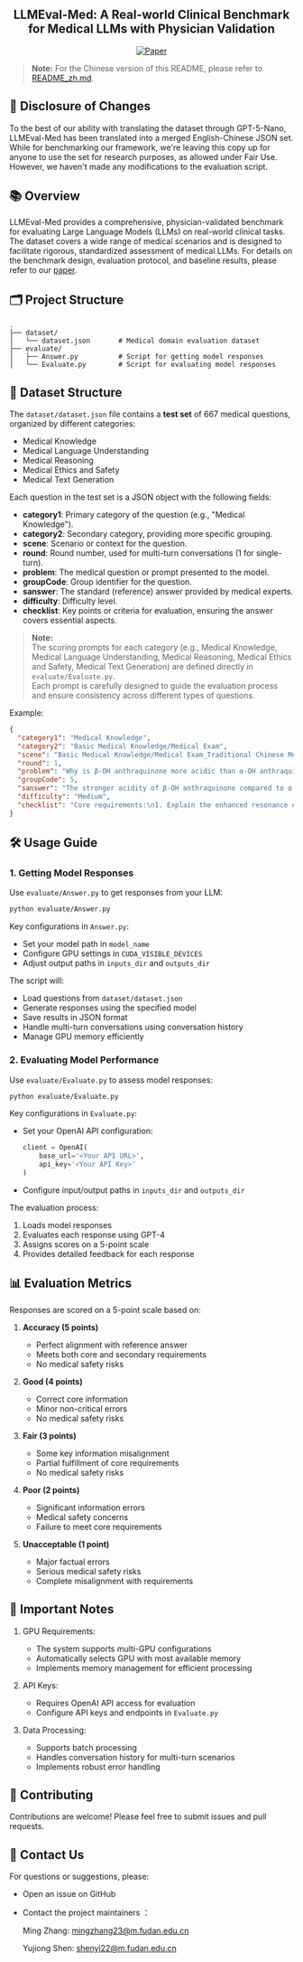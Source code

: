 <div align="center">
<h2>LLMEval-Med: A Real-world Clinical Benchmark for Medical LLMs with Physician Validation</h2>

[![Paper](https://img.shields.io/badge/Paper-Arxiv-blue.svg?style=for-the-badge)](https://arxiv.org/abs/2506.04078)

</div>

> **Note:** For the Chinese version of this README, please refer to [README_zh.md](README_zh.md).

##  🩻 Disclosure of Changes
To the best of our ability with translating the dataset through GPT-5-Nano, LLMEval-Med has been translated into a merged English-Chinese JSON set. While for benchmarking our framework, we're leaving this copy up for anyone to use the set for research purposes, as allowed under Fair Use. However, we haven't made any modifications to the evaluation script.

## 📚 Overview

LLMEval-Med provides a comprehensive, physician-validated benchmark for evaluating Large Language Models (LLMs) on real-world clinical tasks. The dataset covers a wide range of medical scenarios and is designed to facilitate rigorous, standardized assessment of medical LLMs. For details on the benchmark design, evaluation protocol, and baseline results, please refer to our [paper](https://arxiv.org/abs/2506.04078).

## 🗂️ Project Structure

```
.
├── dataset/
│   └── dataset.json       # Medical domain evaluation dataset
├── evaluate/
│   ├── Answer.py          # Script for getting model responses
│   └── Evaluate.py        # Script for evaluating model responses
```

## 💾 Dataset Structure

The `dataset/dataset.json` file contains a **test set** of 667 medical questions, organized by different categories:

- Medical Knowledge 
- Medical Language Understanding 
- Medical Reasoning 
- Medical Ethics and Safety 
- Medical Text Generation 

Each question in the test set is a JSON object with the following fields:

- **category1**: Primary category of the question (e.g., "Medical Knowledge").
- **category2**: Secondary category, providing more specific grouping.
- **scene**: Scenario or context for the question.
- **round**: Round number, used for multi-turn conversations (1 for single-turn).
- **problem**: The medical question or prompt presented to the model.
- **groupCode**: Group identifier for the question.
- **sanswer**: The standard (reference) answer provided by medical experts.
- **difficulty**: Difficulty level.
- **checklist**: Key points or criteria for evaluation, ensuring the answer covers essential aspects.
> **Note:**  
> The scoring prompts for each category (e.g., Medical Knowledge, Medical Language Understanding, Medical Reasoning, Medical Ethics and Safety, Medical Text Generation) are defined directly in `evaluate/Evaluate.py`.  
> Each prompt is carefully designed to guide the evaluation process and ensure consistency across different types of questions.

Example:
```json
{
  "category1": "Medical Knowledge",
  "category2": "Basic Medical Knowledge/Medical Exam",
  "scene": "Basic Medical Knowledge/Medical Exam_Traditional Chinese Medicine",
  "round": 1,
  "problem": "Why is β-OH anthraquinone more acidic than α-OH anthraquinone?",
  "groupCode": 5,
  "sanswer": "The stronger acidity of β-OH anthraquinone compared to α-OH anthraquinone is mainly due to resonance effects, hydrogen bonding, and steric hindrance...",
  "difficulty": "Medium",
  "checklist": "Core requirements:\n1. Explain the enhanced resonance effect, reduced hydrogen bonding, and steric hindrance for β-OH anthraquinone acidity.\n2. Detail how the β-OH position stabilizes the anion via resonance, and how the α-OH position's intramolecular hydrogen bond reduces acidity.\n\nSecondary requirements:\n1. Emphasize the role of the conjugated system and electron-withdrawing effects."
}
```

## 🛠️ Usage Guide

### 1. Getting Model Responses

Use `evaluate/Answer.py` to get responses from your LLM:

```bash
python evaluate/Answer.py
```

Key configurations in `Answer.py`:
- Set your model path in `model_name`
- Configure GPU settings in `CUDA_VISIBLE_DEVICES`
- Adjust output paths in `inputs_dir` and `outputs_dir`

The script will:
- Load questions from `dataset/dataset.json`
- Generate responses using the specified model
- Save results in JSON format
- Handle multi-turn conversations using conversation history
- Manage GPU memory efficiently

### 2. Evaluating Model Performance

Use `evaluate/Evaluate.py` to assess model responses:

```bash
python evaluate/Evaluate.py
```

Key configurations in `Evaluate.py`:
- Set your OpenAI API configuration:
  ```python
  client = OpenAI(
      base_url='<Your API URL>',
      api_key='<Your API Key>'
  )
  ```
- Configure input/output paths in `inputs_dir` and `outputs_dir`

The evaluation process:
1. Loads model responses
2. Evaluates each response using GPT-4
3. Assigns scores on a 5-point scale
4. Provides detailed feedback for each response

## 📊 Evaluation Metrics

Responses are scored on a 5-point scale based on:

1. **Accuracy (5 points)**
   - Perfect alignment with reference answer
   - Meets both core and secondary requirements
   - No medical safety risks

2. **Good (4 points)**
   - Correct core information
   - Minor non-critical errors
   - No medical safety risks

3. **Fair (3 points)**
   - Some key information misalignment
   - Partial fulfillment of core requirements
   - No medical safety risks

4. **Poor (2 points)**
   - Significant information errors
   - Medical safety concerns
   - Failure to meet core requirements

5. **Unacceptable (1 point)**
   - Major factual errors
   - Serious medical safety risks
   - Complete misalignment with requirements

## 🔑 Important Notes

1. GPU Requirements:
   - The system supports multi-GPU configurations
   - Automatically selects GPU with most available memory
   - Implements memory management for efficient processing

2. API Keys:
   - Requires OpenAI API access for evaluation
   - Configure API keys and endpoints in `Evaluate.py`

3. Data Processing:
   - Supports batch processing
   - Handles conversation history for multi-turn scenarios
   - Implements robust error handling


## 👥 Contributing

Contributions are welcome! Please feel free to submit issues and pull requests.

## 📮 Contact Us

For questions or suggestions, please:

- Open an issue on GitHub

- Contact the project maintainers ：

  Ming Zhang: mingzhang23@m.fudan.edu.cn

  Yujiong Shen: shenyj22@m.fudan.edu.cn

